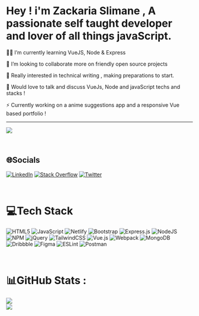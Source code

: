 # Hey ! i'm Zackaria Slimane , A passionate self taught developer and lover of all things javaScript.



👨‍💻  I’m currently learning VueJS, Node & Express 

👯 I’m looking to collaborate more on  friendly open source projects

📝 Really interested in technical writing , making preparations to start.

💬  Would love to talk and discuss VueJs, Node and javaScript techs and stacks !

⚡ Currently working on a anime suggestions app and a responsive Vue based portfolio !

---
![](https://komarev.com/ghpvc/?username=Zackaria-slimane&label=Visitors+Count&color=brightgreen)

<br/>

##                                                      🌐Socials
[![LinkedIn](https://img.shields.io/badge/LinkedIn-%230077B5.svg?logo=linkedin&logoColor=white)](https://linkedin.com/in/zackaria-slimane) [![Stack Overflow](https://img.shields.io/badge/-Stackoverflow-FE7A16?logo=stack-overflow&logoColor=white)](https://stackoverflow.com/users/15216415) [![Twitter](https://img.shields.io/badge/Twitter-%231DA1F2.svg?logo=Twitter&logoColor=white)](https://twitter.com/gitignorer) 

<br/>

#                                                        💻Tech Stack
![HTML5](https://img.shields.io/badge/html5-%23E34F26.svg?style=flat-square&logo=html5&logoColor=white) ![JavaScript](https://img.shields.io/badge/javascript-%23323330.svg?style=flat-square&logo=javascript&logoColor=%23F7DF1E) ![Netlify](https://img.shields.io/badge/netlify-%23000000.svg?style=flat-square&logo=netlify&logoColor=#00C7B7) ![Bootstrap](https://img.shields.io/badge/bootstrap-%23563D7C.svg?style=flat-square&logo=bootstrap&logoColor=white) ![Express.js](https://img.shields.io/badge/express.js-%23404d59.svg?style=flat-square&logo=express&logoColor=%2361DAFB) ![NodeJS](https://img.shields.io/badge/node.js-6DA55F?style=flat-square&logo=node.js&logoColor=white) ![NPM](https://img.shields.io/badge/NPM-%23000000.svg?style=flat-square&logo=npm&logoColor=white) ![jQuery](https://img.shields.io/badge/jquery-%230769AD.svg?style=flat-square&logo=jquery&logoColor=white) ![TailwindCSS](https://img.shields.io/badge/tailwindcss-%2338B2AC.svg?style=flat-square&logo=tailwind-css&logoColor=white) ![Vue.js](https://img.shields.io/badge/vuejs-%2335495e.svg?style=flat-square&logo=vuedotjs&logoColor=%234FC08D) ![Webpack](https://img.shields.io/badge/webpack-%238DD6F9.svg?style=flat-square&logo=webpack&logoColor=black) ![MongoDB](https://img.shields.io/badge/MongoDB-%234ea94b.svg?style=flat-square&logo=mongodb&logoColor=white) ![Dribbble](https://img.shields.io/badge/Dribbble-EA4C89?style=flat-square&logo=dribbble&logoColor=white) 	![Figma](https://img.shields.io/badge/figma-%23F24E1E.svg?style=flat-square&logo=figma&logoColor=white) ![ESLint](https://img.shields.io/badge/ESLint-4B3263?style=flat-square&logo=eslint&logoColor=white) ![Postman](https://img.shields.io/badge/Postman-FF6C37?style=flat-square&logo=postman&logoColor=white)

<br/>

# 📊GitHub Stats :
![](https://github-readme-stats.vercel.app/api?username=Zackaria-slimane&theme=blueberry&hide_border=true&include_all_commits=false&count_private=true)<br/>
![](https://github-readme-streak-stats.herokuapp.com/?user=Zackaria-slimane&theme=blueberry&hide_border=true)<br/>




  

